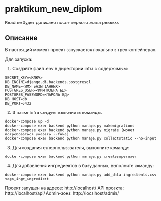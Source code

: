 # praktikum_new_diplom

Readme будет дописано после первого этапа ревьью.

## Описание

В настоящий момент проект запускается локально в трех контейнерах.

Для запуска:

1. Создайте файл .env в директории infra с содержимым:
```
SECRET_KEY=<КЛЮЧ>
DB_ENGINE=django.db.backends.postgresql
DB_NAME=<ИМЯ БАЗЫ ДАННЫХ>
POSTGRES_USER=<ИМЯ ЮЗЕРА БД>
POSTGRES_PASSWORD=<ПАРОЛЬ БД>
DB_HOST=db
DB_PORT=5432
```

2. В папке infra следует выполнить команды:
```
docker-compose up -d
docker-compose exec backend python manage.py makemigrations
docker-compose exec backend python manage.py migrate (может потребоваться указать --fake)
docker-compose exec backend python manage.py collectstatic --no-input
```

3. Для создания суперпользователя, выполните команду:
```
docker-compose exec backend python manage.py createsuperuser
```

4. Для добавления ингредиентов в базу данных, выполните команду:
```
docker-compose exec backend python manage.py add_data ingredients.csv tags_ingr_ingredient
```

Проект запущен на адресе: http://localhost/
API проекта: http://localhost/api/
Admin-зона: http://localhost/admin/
